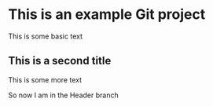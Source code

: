 # This is an example Git project

This is some basic text

## This is a second title

This is some more text

So now I am in the Header branch
